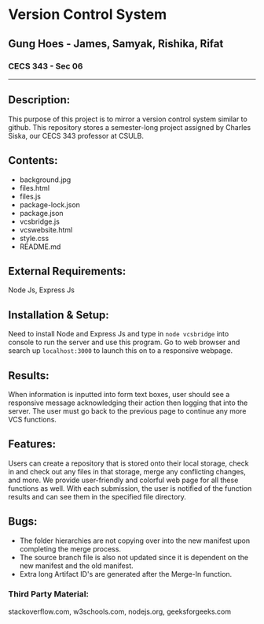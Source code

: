 # Version Control System
## Gung Hoes - James, Samyak, Rishika, Rifat
### CECS 343 - Sec 06 

---

## Description:
This purpose of this project is to mirror a version control system similar to github. This repository stores a semester-long project assigned by Charles Siska, our CECS 343 professor at CSULB.

## Contents: 
- background.jpg
- files.html
- files.js
- package-lock.json
- package.json
- vcsbridge.js
- vcswebsite.html
- style.css
- README.md 

## External Requirements: 
Node Js, Express Js

## Installation & Setup: 
Need to install Node and Express Js and type in `node vcsbridge` into console to run the server and use this program. Go to web browser and search up `localhost:3000` to launch this on to a responsive webpage. 

## Results: 
When information is inputted into form text boxes, user should see a responsive message acknowledging their action then logging that into the server. The user must go back to the previous page to continue any more VCS functions.

## Features: 
Users can create a repository that is stored onto their local storage, check in and check out any files in that storage, merge any conflicting changes, and more. We provide user-friendly and colorful web page for all these functions as well. With each submission, the user is notified of the function results and can see them in the specified file directory.

## Bugs: 
- The folder hierarchies are not copying over into the new manifest upon completing the merge process.
- The source branch file is also not updated since it is dependent on the new manifest and the old manifest.
- Extra long Artifact ID's are generated after the Merge-In function.

### Third Party Material:
stackoverflow.com, w3schools.com, nodejs.org, geeksforgeeks.com
